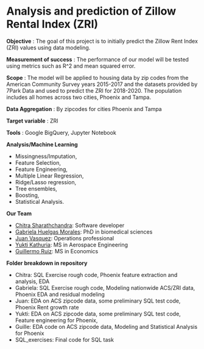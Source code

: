# Analysis and prediction of Zillow Rental Index (ZRI)

**Objective** : The goal of this project is to initially predict the Zillow Rent Index (ZRI) values using data modeling.

**Measurement of success** : The performance of our model will be tested using metrics such as R^2 and mean squared error.

**Scope** : The model will be applied to housing data by zip codes from the American Community Survey years 2015-2017 and the datasets provided by 7Park Data and used to predict the ZRI for 2018-2020. The population includes all homes across two cities, Phoenix and Tampa.

**Data Aggregation** : By zipcodes for cities Phoenix and Tampa

**Target variable** : ZRI 

**Tools** : Google BigQuery, Jupyter Notebook

**Analysis/Machine Learning** 
- Missingness/Imputation, 
- Feature Selection, 
- Feature Engineering, 
- Multiple Linear Regression, 
- Ridge/Lasso regression, 
- Tree ensembles, 
- Boosting, 
- Statistical Analysis.

**Our Team**

- [Chitra Sharathchandra](https://github.com/sharathc10): Software developer
- [Gabriela Huelgas Morales](https://github.com/ghuelgas): PhD in biomedical sciences
- [Juan Vasquez](https://github.com/hello-juan): Operations professional
- [Yukti Kathuria](https://github.com/Yukti-K): MS in Aerospace Engineering
- [Guillermo Ruiz](https://github.com/GuilleRuizC): MS in Economics

**Folder breakdown in repository**

- Chitra: SQL Exercise rough code, Phoenix feature extraction and analysis, EDA
- Gabriela: SQL Exercise rough code, Modeling nationwide ACS/ZRI data, Phoenix EDA and residual modeling
- Juan: EDA on ACS zipcode data, some preliminary SQL test code, Phoenix Rent growth rate 
- Yukti: EDA on ACS zipcode data, some preliminary SQL test code, Feature engineering for Phoenix,
- Guille: EDA code on ACS zipcode data, Modeling and Statistical Analysis for Phoenix
- SQL_exercises: Final code for SQL task
